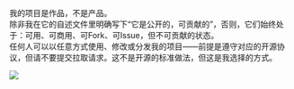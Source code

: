 我的项目是作品，不是产品。  
除非我在它的自述文件里明确写下“它是公开的，可贡献的”，否则，它们始终处于：可用、可商用、可Fork、可Issue，但不可贡献的状态。  
任何人可以以任意方式使用、修改或分发我的项目——前提是遵守对应的开源协议，但请不要提交拉取请求。这不是开源的标准做法，但这是我选择的方式。

<img src="https://skillicons.dev/icons?i=html,css,js,c,php,nginx,python,golang,aws,gcp,azure,vue,nodejs&theme=dark&preline=8"/>